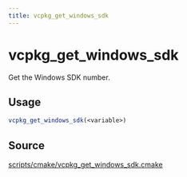 ```yaml
---
title: vcpkg_get_windows_sdk
---
```


# vcpkg_get_windows_sdk

Get the Windows SDK number.

## Usage
```cmake
vcpkg_get_windows_sdk(<variable>)
```

## Source
[scripts/cmake/vcpkg\_get\_windows\_sdk.cmake](https://github.com/Microsoft/vcpkg/blob/master/scripts/cmake/vcpkg_get_windows_sdk.cmake)

